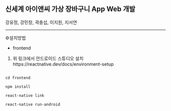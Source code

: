 ## 신세계 아이앤씨 가상 장바구니 App Web 개발

강유정, 강민창, 곽충섭, 이지원, 지서연
<hr>

⚙설치방법

* frontend

1.  위 링크에서 안드로이드 스튜디오 설치https://reactnative.dev/docs/environment-setup






~~~

cd frontend

npm install 

react-native link

react-native run-android

~~~